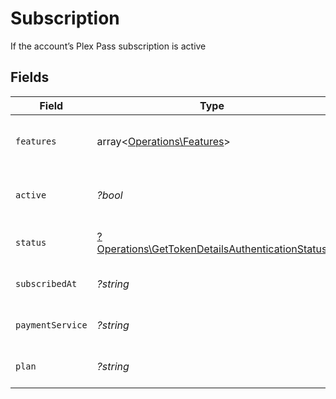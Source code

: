 # Subscription

If the account’s Plex Pass subscription is active


## Fields

| Field                                                                                                             | Type                                                                                                              | Required                                                                                                          | Description                                                                                                       | Example                                                                                                           |
| ----------------------------------------------------------------------------------------------------------------- | ----------------------------------------------------------------------------------------------------------------- | ----------------------------------------------------------------------------------------------------------------- | ----------------------------------------------------------------------------------------------------------------- | ----------------------------------------------------------------------------------------------------------------- |
| `features`                                                                                                        | array<[Operations\Features](../../Models/Operations/Features.md)>                                                 | :heavy_minus_sign:                                                                                                | List of features allowed on your Plex Pass subscription                                                           |                                                                                                                   |
| `active`                                                                                                          | *?bool*                                                                                                           | :heavy_minus_sign:                                                                                                | If the account's Plex Pass subscription is active                                                                 | true                                                                                                              |
| `status`                                                                                                          | [?Operations\GetTokenDetailsAuthenticationStatus](../../Models/Operations/GetTokenDetailsAuthenticationStatus.md) | :heavy_minus_sign:                                                                                                | String representation of subscriptionActive                                                                       | Inactive                                                                                                          |
| `subscribedAt`                                                                                                    | *?string*                                                                                                         | :heavy_minus_sign:                                                                                                | Date the account subscribed to Plex Pass                                                                          | 2021-04-12T18:21:12Z                                                                                              |
| `paymentService`                                                                                                  | *?string*                                                                                                         | :heavy_minus_sign:                                                                                                | Payment service used for your Plex Pass subscription                                                              |                                                                                                                   |
| `plan`                                                                                                            | *?string*                                                                                                         | :heavy_minus_sign:                                                                                                | Name of Plex Pass subscription plan                                                                               |                                                                                                                   |